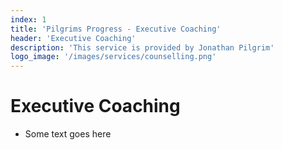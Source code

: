 ```yaml
---
index: 1
title: 'Pilgrims Progress - Executive Coaching'
header: 'Executive Coaching'
description: 'This service is provided by Jonathan Pilgrim'
logo_image: '/images/services/counselling.png'
---
```


# Executive Coaching
- Some text goes here
